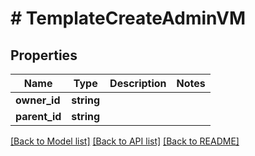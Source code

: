 # # TemplateCreateAdminVM

## Properties

Name | Type | Description | Notes
------------ | ------------- | ------------- | -------------
**owner_id** | **string** |  |
**parent_id** | **string** |  |

[[Back to Model list]](../../README.md#models) [[Back to API list]](../../README.md#endpoints) [[Back to README]](../../README.md)
